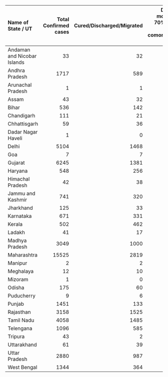 | Name of State / UT          |   Total Confirmed cases |   Cured/Discharged/Migrated |   Deaths ( more than 70% cases due to comorbidities ) |
|:----------------------------|------------------------:|----------------------------:|------------------------------------------------------:|
| Andaman and Nicobar Islands |                      33 |                          32 |                                                     0 |
| Andhra Pradesh              |                    1717 |                         589 |                                                    36 |
| Arunachal Pradesh           |                       1 |                           1 |                                                     0 |
| Assam                       |                      43 |                          32 |                                                     1 |
| Bihar                       |                     536 |                         142 |                                                     4 |
| Chandigarh                  |                     111 |                          21 |                                                     1 |
| Chhattisgarh                |                      59 |                          36 |                                                     0 |
| Dadar Nagar Haveli          |                       1 |                           0 |                                                     0 |
| Delhi                       |                    5104 |                        1468 |                                                    64 |
| Goa                         |                       7 |                           7 |                                                     0 |
| Gujarat                     |                    6245 |                        1381 |                                                   368 |
| Haryana                     |                     548 |                         256 |                                                     6 |
| Himachal Pradesh            |                      42 |                          38 |                                                     2 |
| Jammu and Kashmir           |                     741 |                         320 |                                                     8 |
| Jharkhand                   |                     125 |                          33 |                                                     3 |
| Karnataka                   |                     671 |                         331 |                                                    29 |
| Kerala                      |                     502 |                         462 |                                                     4 |
| Ladakh                      |                      41 |                          17 |                                                     0 |
| Madhya Pradesh              |                    3049 |                        1000 |                                                   176 |
| Maharashtra                 |                   15525 |                        2819 |                                                   617 |
| Manipur                     |                       2 |                           2 |                                                     0 |
| Meghalaya                   |                      12 |                          10 |                                                     1 |
| Mizoram                     |                       1 |                           0 |                                                     0 |
| Odisha                      |                     175 |                          60 |                                                     1 |
| Puducherry                  |                       9 |                           6 |                                                     0 |
| Punjab                      |                    1451 |                         133 |                                                    25 |
| Rajasthan                   |                    3158 |                        1525 |                                                    89 |
| Tamil Nadu                  |                    4058 |                        1485 |                                                    33 |
| Telengana                   |                    1096 |                         585 |                                                    29 |
| Tripura                     |                      43 |                           2 |                                                     0 |
| Uttarakhand                 |                      61 |                          39 |                                                     1 |
| Uttar Pradesh               |                    2880 |                         987 |                                                    56 |
| West Bengal                 |                    1344 |                         364 |                                                   140 |